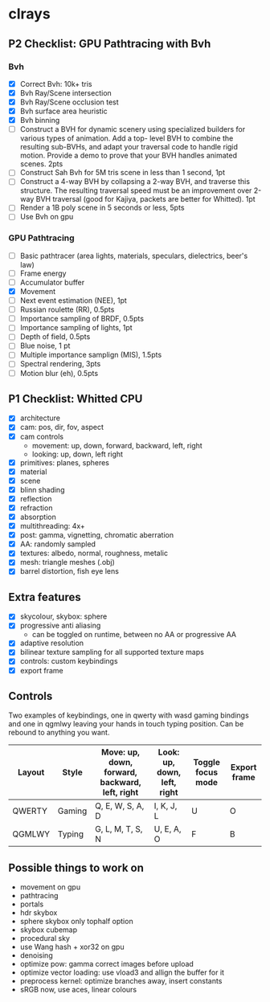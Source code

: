 # clrays

## P2 Checklist: GPU Pathtracing with Bvh
### Bvh
- [x] Correct Bvh: 10k+ tris
- [x] Bvh Ray/Scene intersection
- [x] Bvh Ray/Scene occlusion test
- [x] Bvh surface area heuristic
- [x] Bvh binning
- [ ] Construct a BVH for dynamic scenery using specialized builders for various types of animation. Add a top-
level BVH to combine the resulting sub-BVHs, and adapt your traversal code to handle rigid motion. Provide
a demo to prove that your BVH handles animated scenes. 2pts
- [ ] Construct Sah Bvh for 5M tris scene in less than 1 second, 1pt
- [ ] Construct a 4-way BVH by collapsing a 2-way BVH, and traverse this structure. The resulting traversal speed
must be an improvement over 2-way BVH traversal (good for Kajiya, packets are better for Whitted). 1pt
- [ ] Render a 1B poly scene in 5 seconds or less, 5pts
- [ ] Use Bvh on gpu
### GPU Pathtracing
- [ ] Basic pathtracer (area lights, materials, speculars, dielectrics, beer's law)
- [ ] Frame energy
- [ ] Accumulator buffer
- [x] Movement
- [ ] Next event estimation (NEE), 1pt
- [ ] Russian roulette (RR), 0.5pts
- [ ] Importance sampling of BRDF, 0.5pts
- [ ] Importance sampling of lights, 1pt
- [ ] Depth of field, 0.5pts
- [ ] Blue noise, 1 pt
- [ ] Multiple importance samplign (MIS), 1.5pts
- [ ] Spectral rendering, 3pts
- [ ] Motion blur (eh), 0.5pts

## P1 Checklist: Whitted CPU
- [x] architecture
- [x] cam: pos, dir, fov, aspect
- [x] cam controls
  - movement: up, down, forward, backward, left, right
  - looking: up, down, left right
- [x] primitives: planes, spheres
- [x] material
- [x] scene
- [x] blinn shading
- [x] reflection
- [x] refraction
- [x] absorption
- [x] multithreading: 4x+
- [x] post: gamma, vignetting, chromatic aberration
- [x] AA: randomly sampled
- [x] textures: albedo, normal, roughness, metalic
- [x] mesh: triangle meshes (.obj)
- [x] barrel distortion, fish eye lens

## Extra features
- [x] skycolour, skybox: sphere
- [x] progressive anti aliasing
  - can be toggled on runtime, between no AA or progressive AA
- [x] adaptive resolution
- [x] bilinear texture sampling for all supported texture maps
- [x] controls: custom keybindings
- [x] export frame

## Controls

Two examples of keybindings, one in qwerty with wasd gaming bindings and one in qgmlwy leaving your hands in touch typing position.
Can be rebound to anything you want.

Layout  | Style | Move: up, down, forward, backward, left, right | Look: up, down, left, right | Toggle focus mode | Export frame
--------|-------|------------------------------------------------|-----------------------------|-------------------|---------------
QWERTY  |Gaming | Q, E, W, S, A, D                               | I, K, J, L                  | U                 | O
QGMLWY  |Typing | G, L, M, T, S, N                               | U, E, A, O                  | F                 | B

## Possible things to work on
- movement on gpu
- pathtracing
- portals
- hdr skybox
- sphere skybox only tophalf option
- skybox cubemap
- procedural sky
- use Wang hash + xor32 on gpu
- denoising
- optimize pow: gamma correct images before upload
- optimize vector loading: use vload3 and allign the buffer for it
- preprocess kernel: optimize branches away, insert constants
- sRGB now, use aces, linear colours

